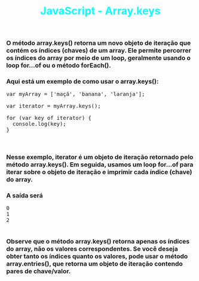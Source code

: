 # <div align="center" style="color:Cyan; font-weight:bold;"> JavaScript - Array.keys</div>

<br>

### O método array.keys() retorna um novo objeto de iteração que contém os índices (chaves) de um array. Ele permite percorrer os índices do array por meio de um loop, geralmente usando o loop for...of ou o método forEach().

### Aqui está um exemplo de como usar o array.keys():

<pre>
var myArray = ['maçã', 'banana', 'laranja'];

var iterator = myArray.keys();

for (var key of iterator) {
  console.log(key);
}


</pre>

### Nesse exemplo, iterator é um objeto de iteração retornado pelo método array.keys(). Em seguida, usamos um loop for...of para iterar sobre o objeto de iteração e imprimir cada índice (chave) do array.

### A saída será

<pre>
0
1
2

</pre>

### Observe que o método array.keys() retorna apenas os índices do array, não os valores correspondentes. Se você deseja obter tanto os índices quanto os valores, pode usar o método array.entries(), que retorna um objeto de iteração contendo pares de chave/valor.
